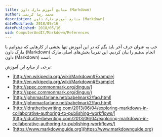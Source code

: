 ```yaml
---
title: منابع آموزش مارک داون (Markdown)  
author: محمد رضا کریمی  
description: منابع آموزش مارک داون (Markdown)  
dateModified: 2018/05/16  
datePublished: 2018/05/16  
uid: ComputerAndIt/Markdown/References  
---
```


خب به عنوان حرف آخر باید بگم که در این آموزش تنها بخشی از کارهایی که میتوانیم با مارک داون (Markdown) انجام بدهیم را بیان کردیم. این تقریبا بخش‌های اصلی مارک داون (Markdown) است.

برخی از منابع این آموزش:

* [http://en.wikipedia.org/wiki/Markdown#Example](http://en.wikipedia.org/wiki/Markdown#Example)
* [http://spec.commonmark.org/dingus/](http://spec.commonmark.org/dingus/)
* [http://johnmacfarlane.net/babelmark2/faq.html](http://johnmacfarlane.net/babelmark2/faq.html)
* [http://idratherbewriting.com/2013/06/04/exploring-markdown-in-collaborative-authoring-to-publishing-workflows/](http://idratherbewriting.com/2013/06/04/exploring-markdown-in-collaborative-authoring-to-publishing-workflows/)
* [https://www.markdownguide.org](https://www.markdownguide.org)


